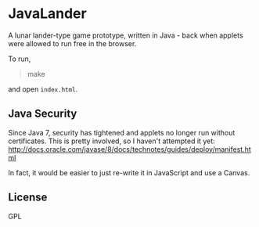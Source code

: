 
# JavaLander

A lunar lander-type game prototype, written in Java - back when applets were allowed to run free in the browser. 

To run,

> make

and open `index.html`. 


## Java Security

Since Java 7, security has tightened and applets no longer run without certificates. This is pretty involved, so I haven't attempted it yet: http://docs.oracle.com/javase/8/docs/technotes/guides/deploy/manifest.html

In fact, it would be easier to just re-write it in JavaScript and use a Canvas. 


## License

GPL



